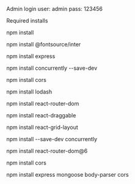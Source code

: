 Admin login
    user: admin
    pass: 123456

Required installs

npm install

npm install @fontsource/inter

npm install express

npm install concurrently --save-dev

npm install cors

npm install lodash

npm install react-router-dom

npm install react-draggable

npm install react-grid-layout

npm install --save-dev concurrently

npm install react-router-dom@6

npm install cors

npm install express mongoose body-parser cors
